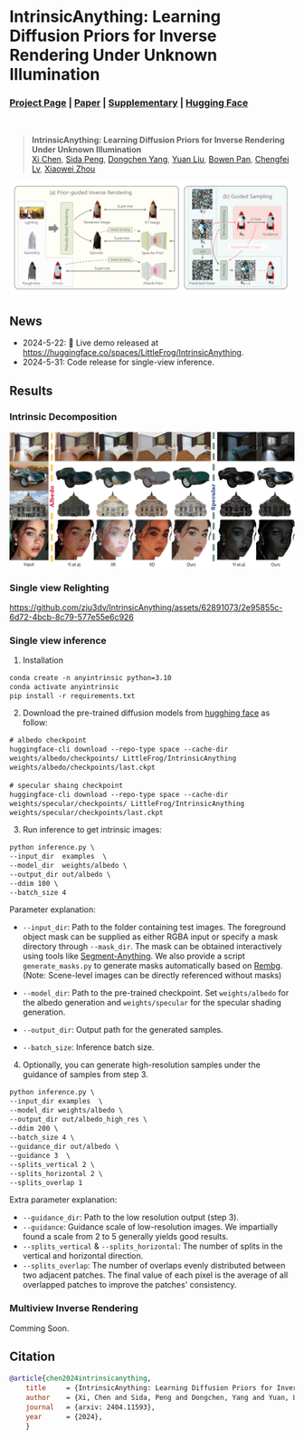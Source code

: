 # IntrinsicAnything: Learning Diffusion Priors for Inverse Rendering Under Unknown Illumination

### [Project Page](https://zju3dv.github.io/IntrinsicAnything/) | [Paper](https://arxiv.org/abs/2404.11593) |  [Supplementary](https://drive.google.com/file/d/1vvavfbiiR_Tfqe3QmKFCK1JMAU45qQ6F/view?usp=sharing) |  [Hugging Face](https://huggingface.co/spaces/LittleFrog/IntrinsicAnything)

<br/>

> **IntrinsicAnything: Learning Diffusion Priors for Inverse Rendering Under Unknown Illumination** <br>
> [Xi Chen](https://github.com/Burningdust21), [Sida Peng](https://pengsida.net/), [Dongchen Yang](https://dongchen-yang.github.io/), [Yuan Liu](https://liuyuan-pal.github.io/), [Bowen Pan](https://o0helloworld0o-ustc.github.io/), [Chengfei Lv](https://www.mnn.zone/m/0.3/), [Xiaowei Zhou](https://xzhou.me)<br>

<img src="./assets/pipeline.png"/>

## News
- 2024-5-22: 🤗 Live demo released at https://huggingface.co/spaces/LittleFrog/IntrinsicAnything.
- 2024-5-31: Code release for single-view inference.

## Results

### Intrinsic Decomposition
<img src="./assets/intrinsic.png"/>

### Single view Relighting

https://github.com/zju3dv/IntrinsicAnything/assets/62891073/2e95855c-6d72-4bcb-8c79-577e55e6c926


### Single view inference
1. Installation
```shell
conda create -n anyintrinsic python=3.10
conda activate anyintrinsic
pip install -r requirements.txt
```

2. Download the pre-trained diffusion models from [hugghing face](https://huggingface.co/spaces/LittleFrog/IntrinsicAnything) as follow:
```shell
# albedo checkpoint
huggingface-cli download --repo-type space --cache-dir  weights/albedo/checkpoints/ LittleFrog/IntrinsicAnything weights/albedo/checkpoints/last.ckpt 

# specular shaing checkpoint
huggingface-cli download --repo-type space --cache-dir  weights/specular/checkpoints/ LittleFrog/IntrinsicAnything weights/specular/checkpoints/last.ckpt 
```

3. Run inference to get intrinsic images:
```shell
python inference.py \
--input_dir  examples  \
--model_dir  weights/albedo \
--output_dir out/albedo \
--ddim 100 \
--batch_size 4
```

Parameter explanation:
-  `--input_dir`: Path to the folder containing test images. The foreground object mask can be supplied as either RGBA input or specify a mask directory through `--mask_dir`. The mask can be obtained interactively using tools like [Segment-Anything](https://segment-anything.com/). We also provide a script `generate_masks.py` to generate masks automatically based on [Rembg](https://github.com/danielgatis/rembg). (Note: Scene-level images can be directly referenced without masks)

- `--model_dir`: Path to the pre-trained checkpoint. Set `weights/albedo`
 for the albedo generation and `weights/specular` for the specular shading generation.
- `--output_dir`: Output path for the generated samples.
- `--batch_size`: Inference batch size. 

 4. Optionally, you can generate high-resolution samples under the guidance of samples from step 3.
```shell
python inference.py \
--input_dir examples  \
--model_dir weights/albedo \
--output_dir out/albedo_high_res \
--ddim 200 \
--batch_size 4 \
--guidance_dir out/albedo \
--guidance 3  \
--splits_vertical 2 \
--splits_horizontal 2 \
--splits_overlap 1
```

Extra parameter explanation:
-  `--guidance_dir`: Path to the low resolution output (step 3). 
-  `--guidance`: Guidance scale of low-resolution images. We impartially found a scale from 2 to 5 generally yields good results.
- `--splits_vertical` & `--splits_horizontal`: The number of splits in the vertical and horizontal direction. 
- `--splits_overlap`:  The number of overlaps evenly distributed between two adjacent patches. The final value of each pixel is the average of all overlapped patches to improve the patches' consistency.

### Multiview Inverse Rendering
Comming Soon.


## Citation

```bibtex
@article{chen2024intrinsicanything,
    title     = {IntrinsicAnything: Learning Diffusion Priors for Inverse Rendering Under Unknown Illumination},
    author    = {Xi, Chen and Sida, Peng and Dongchen, Yang and Yuan, Liu and Bowen, Pan and Chengfei, Lv and Xiaowei, Zhou.},
    journal   = {arxiv: 2404.11593},
    year      = {2024},
    }
```